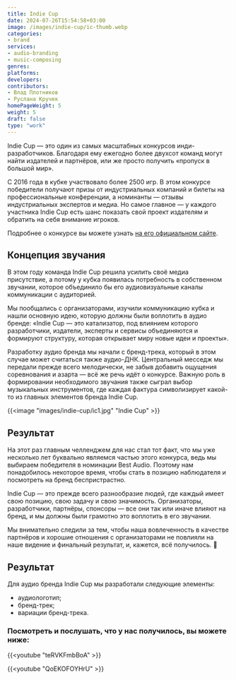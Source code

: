 ```yaml
---
title: Indie Cup
date: 2024-07-26T15:54:58+03:00
image: /images/indie-cup/ic-thumb.webp
categories:
- brand
services:
- audio-branding
- music-composing
genres:
platforms:
developers:
contributors:
- Влад Плотников
- Руслана Кручек
homePageWeight: 5
weight: 5
draft: false
type: "work"
---
```


Indie Cup — это один из самых масштабных конкурсов инди-разработчиков. Благодаря ему ежегодно более двухсот команд могут найти издателей и партнёров, или же просто получить «пропуск в большой мир».

С 2016 года в кубке участвовало более 2500 игр. В этом конкурсе победители получают призы от индустриальных компаний и билеты на профессиональные конференции, а номинанты — отзывы индустриальных экспертов и медиа. Но самое главное — у каждого участника Indie Cup есть шанс показать свой проект издателям и обратить на себя внимание игроков.

Подробнее о конкурсе вы можете узнать [на его официальном сайте](https://indiecup.net/).

## Концепция звучания

В этом году команда Indie Cup решила усилить своё медиа присутствие, а потому у кубка появилась потребность в собственном звучании, которое объединило бы его аудиовизуальные каналы коммуникации с аудиторией.

Мы пообщались с организаторами, изучили коммуникацию кубка и нашли основную идею, которую должны были воплотить в аудио бренде: «Indie Cup — это катализатор, под влиянием которого разработчики, издатели, эксперты и сервисы объединяются и формируют структуру, которая открывает миру новые идеи и проекты».

Разработку аудио бренда мы начали с бренд-трека, который в этом случае может считаться также аудио-ДНК. Центральный месседж мы передали прежде всего мелодически, не забыв добавить ощущения соревнования и азарта — всё же речь идёт о конкурсе. Важную роль в формировании необходимого звучания также сыграл выбор музыкальных инструментов, где каждая фактура символизирует какой-то из главных элементов бренда Indie Cup.

{{<image "images/indie-cup/ic1.jpg" "Indie Cup"  >}}

## Результат

На этот раз главным челленджем для нас стал тот факт, что мы уже несколько лет буквально являемся частью этого конкурса, ведь мы выбираем победителя в номинации Best Audio. Поэтому нам понадобилось некоторое время, чтобы стать в позицию наблюдателя и посмотреть на бренд беспристрастно.

Indie Cup — это прежде всего разнообразие людей, где каждый имеет свою позицию, свою задачу и свою значимость. Организаторы, разработчики, партнёры, спонсоры — все они так или иначе влияют на бренд, и мы должны были грамотно это воплотить в его звучании.

Мы внимательно следили за тем, чтобы наша вовлеченность в качестве партнёров и хорошие отношения с организаторами не повлияли на наше видение и финальный результат, и, кажется, всё получилось. 🙂

## Результат

Для аудио бренда Indie Cup мы разработали следующие элементы:

- аудиологотип;
- бренд-трек;
- вариации бренд-трека.


### Посмотреть и послушать, что у нас получилось, вы можете ниже:

{{<youtube "teRVKFmbBoA" >}}

{{<youtube "QoEKOFOYHrU" >}}
